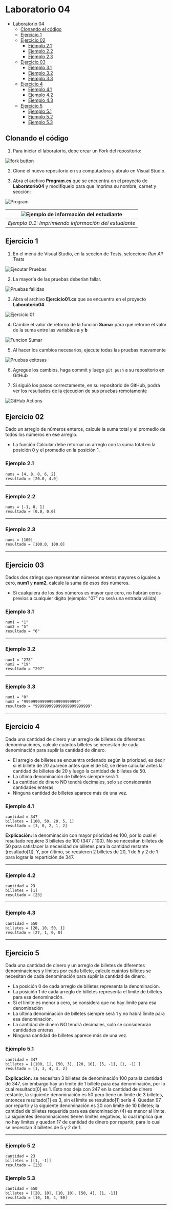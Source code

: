 # Laboratorio 04

- [Laboratorio 04](#laboratorio-04)
  - [Clonando el código](#clonando-el-c-digo)
  - [Ejercicio 1](#ejercicio-1)
  - [Ejercicio 02](#ejercicio-02)
    - [Ejemplo 2.1](#ejemplo-21)
    - [Ejemplo 2.2](#ejemplo-22)
    - [Ejemplo 2.3](#ejemplo-23)
  - [Ejercicio 03](#ejercicio-03)
    - [Ejemplo 3.1](#ejemplo-31)
    - [Ejemplo 3.2](#ejemplo-32)
    - [Ejemplo 3.3](#ejemplo-33)
  - [Ejercicio 4](#ejercicio-4)
    - [Ejemplo 4.1](#ejemplo-41)
    - [Ejemplo 4.2](#ejemplo-42)
    - [Ejemplo 4.3](#ejemplo-43)
  - [Ejercicio 5](#ejercicio-5)
    - [Ejemplo 5.1](#ejemplo-51)
    - [Ejemplo 5.2](#ejemplo-52)
    - [Ejemplo 5.3](#ejemplo-53)

## Clonando el código

1. Para iniciar el laboratorio, debe crear un *Fork* del repositorio:

![fork button](images/fork.png)

2. Clone el nuevo repositorio en su computadora y ábralo en Visual Studio.

3. Abra el archivo **Program.cs** que se encuentra en el proyecto de **Laboratorio04** y modifíquelo para que imprima su nombre, carnet y sección:

![Program](images/Program.png)

| ![Ejemplo de información del estudiante](images/NameExample.png) |
|:--:|
| *Ejemplo 0.1: Imprimiendo información del estudiante* |

## Ejercicio 1

1. En el menú de Visual Studio, en la seccion de Tests, seleccione *Run All Tests*

![Ejecutar Pruebas](images/RunTests.png)

2. La mayoría de las pruebas deberían fallar.

![Pruebas fallidas](images/FailedTests.png)

3. Abra el archivo **Ejercicio01.cs** que se encuentra en el proyecto **Laboratorio04**

![Ejercicio 01](images/Ejercicio01.png)

4. Cambie el valor de retorno de la función **Sumar** para que retorne el valor de la suma entre las variables **a** y **b**

![Funcion Sumar](images/SumFunction.png)

5. Al hacer los cambios necesarios, ejecute todas las pruebas nuevamente

![Pruebas exitosas](images/SuccessfulTests.png)

6. Agregue los cambios, haga commit y luego `git push` a su repositorio en GitHub

7. Si siguió los pasos correctamente, en su repositorio de GitHub, podrá ver los resultados de la ejecucion de sus pruebas remotamente

![GitHub Actions](images/ActionsButton.png)

## Ejercicio 02

Dado un arreglo de números enteros, calcule la suma total y el promedio de todos los números en ese arreglo.

- La función Calcular debe retornar un arreglo con la suma total en la posición 0 y el promedio en la posición 1.

### Ejemplo 2.1

    nums = [4, 8, 0, 6, 2]
    resultado = [20.0, 4.0]
___

### Ejemplo 2.2

    nums = [-1, 0, 1]
    resultado = [0.0, 0.0]
___

### Ejemplo 2.3

    nums = [100]
    resultado = [100.0, 100.0]
___

## Ejercicio 03

Dados dos strings que representan números enteros mayores o iguales a cero, **num1** y **num2**, calcule la suma de esos dos números.

- Si cualquiera de los dos números es mayor que cero, no habrán ceros previos a cualquier dígito (ejemplo: "07" no será una entrada válida)

### Ejemplo 3.1

    num1 = "1"
    num2 = "5"
    resultado = "6"
___

### Ejemplo 3.2

    num1 = "278"
    num2 = "19"
    resultado = "297"
___

### Ejemplo 3.3

    num1 = "0"
    num2 = "999999999999999999999999"
    resultado = "999999999999999999999999"
___

## Ejercicio 4

Dada una cantidad de dinero y un arreglo de billetes de diferentes denominaciones, calcule cuántos billetes se necesitan de cada denominación para suplir la cantidad de dinero.

- El arreglo de billetes se encuentra ordenado según la prioridad, es decir si el billete de 20 aparece antes que el de 50, se debe calcular antes la cantidad de billetes de 20 y luego la cantidad de billetes de 50.
- La última denominación de billetes siempre será 1.
- La cantidad de dinero NO tendrá decimales, solo se considerarán cantidades enteras.
- Ninguna cantidad de billetes aparece más de una vez.

### Ejemplo 4.1

    cantidad = 347
    billetes = [100, 50, 20, 5, 1]
    resultado = [3, 0, 2, 1, 2]

**Explicación:** la denominación con mayor prioridad es 100, por lo cual el resultado requiere 3 billetes de 100 (347 / 100). No se necesitan billetes de 50 para satisfacer la necesidad de billetes para la cantidad restante (resultado[1]). Y, por último, se requieren 2 billetes de 20, 1 de 5 y 2 de 1 para lograr la repartición de 347.
___

### Ejemplo 4.2

    cantidad = 23
    billetes = [1]
    resultado = [23]
___

### Ejemplo 4.3

    cantidad = 550
    billetes = [20, 10, 50, 1]
    resultado = [27, 1, 0, 0]
___

## Ejercicio 5

Dada una cantidad de dinero y un arreglo de billetes de diferentes denominaciones y límites por cada billete, calcule cuántos billetes se necesitan de cada denominación para suplir la cantidad de dinero.

- La posición 0 de cada arreglo de billetes representa la denominación.
- La posición 1 de cada arreglo de billetes representa el límite de billetes para esa denominación.
- Si el límite es menor a cero, se considera que no hay límite para esa denominación
- La última denominación de billetes siempre será 1 y no habrá límite para esa denominación.
- La cantidad de dinero NO tendrá decimales, solo se considerarán cantidades enteras.
- Ninguna cantidad de billetes aparece más de una vez.

### Ejemplo 5.1

    cantidad = 347
    billetes = [[100, 1], [50, 3], [20, 10], [5, -1], [1, -1] ]
    resultado = [1, 3, 4, 3, 2]

**Explicación:** se necesitan 3 billetes de denominación 100 para la cantidad de 347, sin embargo hay un límite de 1 billete para esa denominación, por lo cual resultado[0] es 1. Esto nos deja con 247 en la cantidad de dinero restante, la siguiente denominación es 50 pero tiene un límite de 3 billetes, entonces resultado[1] es 3, sin el límite se resultado[1] sería 4. Quedan 97 por repartir y la siguiente denominación es 20 con límite de 10 billetes; la cantidad de billetes requerida para esa denominación (4) es menor al límite. La siguientes denominaciones tienen límites negativos, lo cual implica que no hay límites y quedan 17 de cantidad de dinero por repartir, para lo cual se necesitan 3 billetes de 5 y 2 de 1.

___

### Ejemplo 5.2

    cantidad = 23
    billetes = [[1, -1]]
    resultado = [23]

### Ejemplo 5.3

    cantidad = 550
    billetes = [[20, 10], [10, 10], [50, 4], [1, -1]]
    resultado = [10, 10, 4, 50]
___
